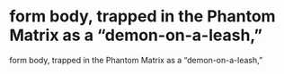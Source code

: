 # form body, trapped in the Phantom Matrix as a “demon-on-a-leash,”

form body, trapped in the Phantom Matrix as a “demon-on-a-leash,”
